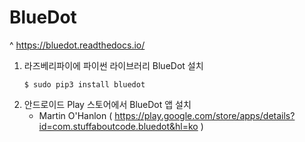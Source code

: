 # BlueDot
  ^ https://bluedot.readthedocs.io/
  
  1. 라즈베리파이에 파이썬 라이브러리 BlueDot 설치
     <pre><code>$ sudo pip3 install bluedot</code></pre>
  2. 안드로이드 Play 스토어에서 BlueDot 앱 설치
     * Martin O'Hanlon ( https://play.google.com/store/apps/details?id=com.stuffaboutcode.bluedot&hl=ko )
     
